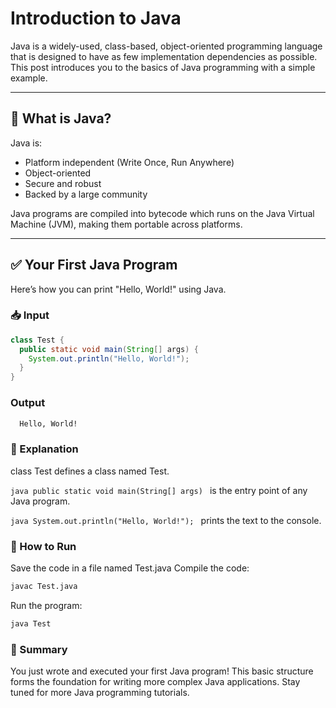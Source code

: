 <meta name="description" content="This Java program takes two integers as input from the user and calculates their sum. Includes code, input/output examples, and explanation.">
<meta name="keywords" content="Java addition program, Java input program, simple java code, java sum example, java tutorial for beginners">
<meta name="author" content="Your Name or Website Name">
<meta name="robots" content="index, follow">
<meta property="og:title" content="Java Addition Program Example with Code & Output">
<meta property="og:description" content="Learn how to add two numbers in Java using Scanner class. View code, input/output, and detailed explanation.">
<meta property="og:type" content="article">
<meta property="og:url" content="https://mspatil-jalgaon.github.io/Java/post.html?post=4">
  
  # Introduction to Java

Java is a widely-used, class-based, object-oriented programming language that is designed to have as few implementation dependencies as possible. This post introduces you to the basics of Java programming with a simple example.

---

## 🧠 What is Java?

Java is:
- Platform independent (Write Once, Run Anywhere)
- Object-oriented
- Secure and robust
- Backed by a large community

Java programs are compiled into bytecode which runs on the Java Virtual Machine (JVM), making them portable across platforms.

---

## ✅ Your First Java Program

Here’s how you can print "Hello, World!" using Java.

### 📥 Input
```java
class Test {
  public static void main(String[] args) {
    System.out.println("Hello, World!");
  }
}
```
### Output
```bash
  Hello, World!
```

### 📝 Explanation
class Test defines a class named Test.

```java public static void main(String[] args) ``` is the entry point of any Java program.

```java System.out.println("Hello, World!"); ``` prints the text to the console.

### 🚀 How to Run
Save the code in a file named Test.java
Compile the code:
```bash
javac Test.java
```
Run the program:
```bash
java Test
```
### 📌 Summary
You just wrote and executed your first Java program! This basic structure forms the foundation for writing more complex Java applications. Stay tuned for more Java programming tutorials.















